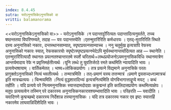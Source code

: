 ```yaml
---
index: 8.4.45
sutra: यरोऽनुनासिकेऽनुनासिको वा
vritti: balamanorama
---
```


<<यरोऽनुनासिकेऽनुनासिको वा>> - यरोऽनुनासिके ।न पदान्ताट्टो॑रित्यतः पदान्तादित्यनुवर्तते, तच्च षष्ठन्ततया विपरिणम्यते, तदाह — यरः पदान्तस्येति ।एतन्मुरारि॑रिति कर्मधारयः । एतद्-मुरारिरिति स्थिते दस्य अनुनासिको नकारः, दन्तस्थानसाम्यात्, स्पृष्टप्रयत्नसाम्याच्च । ननु चतुर्मुख इत्यत्रापि रेफस्य अनुनासिको णकारः स्यात्, रेफसकारयोः स्पृष्टेत्स्पृष्टप्रयत्नभेदेऽपि मूर्घस्थानान्तर्यादित्यत आह — स्थानेति ।एतन्मुरारि॑रित्यादौ स्थानतः प्रयत्नतश्चान्तरतमे स्पर्शे चरितार्थः=लब्धप्रयोजनोऽयमनुनासिकविधिः स्थानमात्रेण आन्तर्यमादाय रेफे न प्रवृत्तिमर्हतीत्यर्थः ।यूनि लब्धे तु युवतिर्जरठे रमते कथ॑मिति न्यायादिति भावः । प्रत्ययेभाषायाम् । वार्तिकमेतत् । भाष्य=लोकिकप्रयोगः । तत्र प्रयत्ने विद्यमाने अनुनासिके परतः प्रागुक्तोऽनुनासिको नित्यं भवतीत्यर्थः । तन्मात्रमिति । तत्-प्रमाणं यस्य तत्तन्मात्रं ।प्रमाणे द्वयसज्दध्नञ्मात्रचः॑ इति मात्रच्प्रत्ययः । चिन्मयमिति ।नित्यं वृद्धशारादिभ्यः॑ इत्यत्रनित्य॑मिति योगविभागात्ताद्रूप्ये मयट् । कथं तहीति । यदि प्रत्यये परे नित्यमनुनासिकः स्यात्तदामदोदग्राः ककुद्मन्त॑ इति कालिदासप्रयोगः कथमित्याक्षेपः । मतुपः प्रत्ययत्वेन तस्मिन् परे दकारस्य अनुनासिकनकारावश्यम्भावादिति भावः । परिहरति — यवादीति । यवादिगणे कुद्मच्छब्दे दकारस्य निर्देशान्न तस्यानुनासिकः । यदि तत्र दकारस्य नकार एव इष्टः स्यात्तर्हि नकारमेव लाघवान्निर्दिशेदिति भावः ।